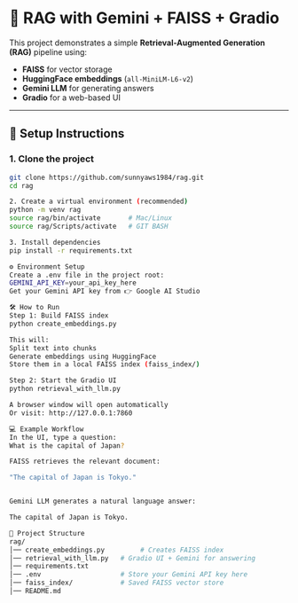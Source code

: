 # 📘 RAG with Gemini + FAISS + Gradio

This project demonstrates a simple **Retrieval-Augmented Generation (RAG)** pipeline using:

- **FAISS** for vector storage  
- **HuggingFace embeddings** (`all-MiniLM-L6-v2`)  
- **Gemini LLM** for generating answers  
- **Gradio** for a web-based UI  

---

## 🚀 Setup Instructions

### 1. Clone the project
```bash
git clone https://github.com/sunnyaws1984/rag.git
cd rag

2. Create a virtual environment (recommended)
python -m venv rag
source rag/bin/activate       # Mac/Linux
source rag/Scripts/activate   # GIT BASH

3. Install dependencies
pip install -r requirements.txt

⚙️ Environment Setup
Create a .env file in the project root:
GEMINI_API_KEY=your_api_key_here
Get your Gemini API key from 👉 Google AI Studio

🛠️ How to Run
Step 1: Build FAISS index
python create_embeddings.py

This will:
Split text into chunks
Generate embeddings using HuggingFace
Store them in a local FAISS index (faiss_index/)

Step 2: Start the Gradio UI
python retrieval_with_llm.py

A browser window will open automatically
Or visit: http://127.0.0.1:7860

💻 Example Workflow
In the UI, type a question:
What is the capital of Japan?

FAISS retrieves the relevant document:

"The capital of Japan is Tokyo."


Gemini LLM generates a natural language answer:

The capital of Japan is Tokyo.

📂 Project Structure
rag/
│── create_embeddings.py         # Creates FAISS index
│── retrieval_with_llm.py   # Gradio UI + Gemini for answering
│── requirements.txt
│── .env                    # Store your Gemini API key here
│── faiss_index/            # Saved FAISS vector store
│── README.md